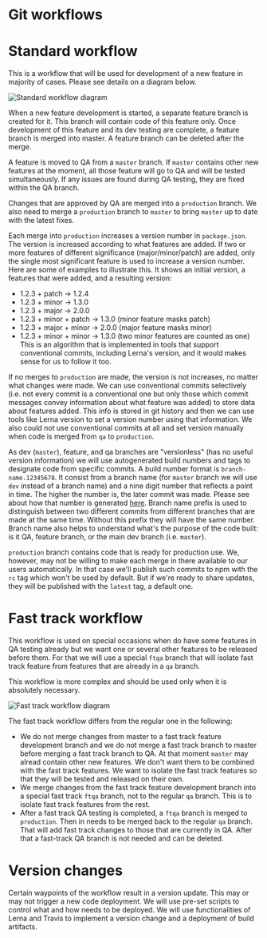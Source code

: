 # Git workflows

# Standard workflow

This is a workflow that will be used for development of a new feature in majority of cases. Please see details on a diagram below.

![Standard workflow diagram](https://raw.githubusercontent.com/alpheios-project/documentation/dev-cd/development/git-workflow/git-std-worklow-proposal.svg?sanitize=true)

When a new feature development is started, a separate feature branch is created for it. This branch will contain code of this feature only. Once development of this feature and its dev testing are complete, a feature branch is merged into master. A feature branch can be deleted after the merge.

A feature is moved to QA from a `master` branch. If `master` contains other new features at the moment, all those feature will go to QA and will be tested simultaneously. If any issues are found during QA testing, they are fixed within the QA branch.

Changes that are approved by QA are merged into a `production` branch. We also need to merge a `production` branch to `master` to bring `master` up to date with the latest fixes.

Each merge into `production` increases a version number in `package.json`. The version is increased according to what features are added. If two or more features of different significance (major/minor/patch) are added, only the single most significant feature is used to increase a version number. Here are some of examples to illustrate this. It shows an initial version, a features that were added, and a resulting version:
* 1.2.3 + patch -> 1.2.4
* 1.2.3 + minor -> 1.3.0
* 1.2.3 + major -> 2.0.0
* 1.2.3 + minor + patch -> 1.3.0 (minor feature masks patch)
* 1.2.3 + major + minor -> 2.0.0 (major feature masks minor)
* 1.2.3 + minor + minor -> 1.3.0 (two minor features are counted as one)
This is an algorithm that is implemented in tools that support conventional commits, including Lerna's version, and it would makes sense for us to follow it too.

If no merges to `production` are made, the version is not increases, no matter what changes were made. We can use conventional commits selectively (i.e. not every commit is a conventional one but only those which commit messages convey information about what feature was added) to store data about features added. This info is stored in git history and then we can use tools like Lerna version to set a version number using that information. We also could not use conventional commits at all and set version manually when code is merged from `qa` to `production`.

As dev (`master`), feature, and qa branches are "versionless" (has no useful version information) we will use autogenerated build numbers and tags to designate code from specific commits. A build number format is `branch-name.12345678`. It consist from a branch name (for `master` branch we will use `dev` instead of a branch name) and a nine digit number that reflects a point in time. The higher the number is, the later commit was made. Please see about how that number is generated [here](https://github.com/prantlf/build-number-generator). Branch name prefix is used to distinguish between two different commits from different branches that are made at the same time. Without this prefix they will have the same number. Branch name also helps to understand what's the purpose of the code built: is it QA, feature branch, or the main dev branch (i.e. `master`).

`production` branch contains code that is ready for production use. We, however, may not be willing to make each merge in there available to our users automatically. In that case we'll publish such commits to npm with the `rc` tag which won't be used by default. But if we're ready to share updates, they will be published with the `latest` tag, a default one.

# Fast track workflow

This workflow is used on special occasions when do have some features in QA testing already but we want one or several other features to be released before them. For that we will use a special `ftqa` branch that will isolate fast track feature from features that are already in a `qa` branch.

This workflow is more complex and should be used only when it is absolutely necessary.

![Fast track workflow diagram](https://raw.githubusercontent.com/alpheios-project/documentation/dev-cd/development/git-workflow/git-fast-track-worklow-proposal.svg?sanitize=true)

The fast track workflow differs from the regular one in the following:
* We do not merge changes from master to a fast track feature development branch and we do not merge a fast track branch to master before merging a fast track branch to QA. At that moment `master` may alread contain other new features. We don't want them to be combined with the fast track features. We want to isolate the fast track features so that they will be tested and released on their own.
* We merge changes from the fast track feature development branch into a special fast track `ftqa` branch, not to the regular `qa` branch. This is to isolate fast track features from the rest.
* After a fast track QA testing is completed, a `ftqa` branch is merged to `production`. Then in needs to be merged back to the regular `qa` branch. That will add fast track changes to those that are currently in QA. After that a fast-track QA branch is not needed and can be deleted.

# Version changes

Certain waypoints of the workflow result in a version update. This may or may not trigger a new code deployment. We will use pre-set scripts to control what and how needs to be deployed. We will use functionalities of Lerna and Travis to implement a version change and a deployment of build artifacts. 

